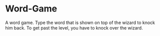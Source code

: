 # Word-Game
A word game. Type the word that is shown on top of the wizard to knock him back. To get past the level, you have to knock over the wizard.
